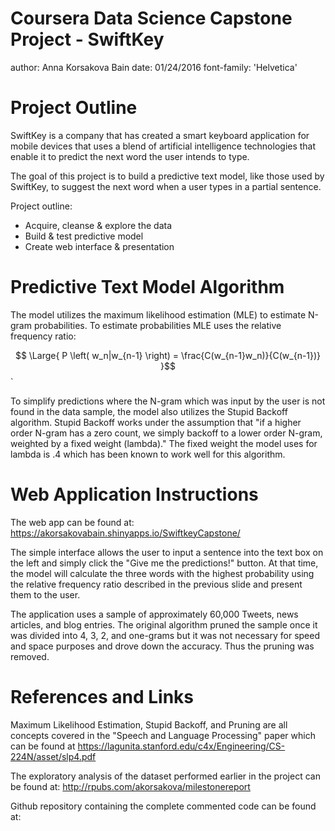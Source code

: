 <style>
.reveal h1, .reveal h2, .reveal h3 {
  word-wrap: normal;
  -moz-hyphens: none;
}
</style>

Coursera Data Science Capstone Project - SwiftKey
========================================================
author: Anna Korsakova Bain
date: 01/24/2016
font-family: 'Helvetica'

Project Outline
========================================================

SwiftKey is a company that has created a smart keyboard application for mobile devices that uses a blend of artificial intelligence technologies that enable it to predict the next word the user intends to type.

The goal of this project is to build a predictive text model, like those used by SwiftKey, to suggest the next word when a user types in a partial sentence. 

Project outline:
- Acquire, cleanse & explore the data
- Build & test predictive model
- Create web interface & presentation

Predictive Text Model Algorithm
========================================================

The model utilizes the maximum likelihood estimation (MLE) to estimate N-gram probabilities. To estimate probabilities MLE uses the relative frequency ratio:

$$ \Large{ P \left( w_n|w_{n-1} \right) = \frac{C(w_{n-1}w_n)}{C(w_{n-1})} }$$`

To simplify predictions where the N-gram which was input by the user is not found in the data sample, the model also utilizes the Stupid Backoff algorithm. Stupid Backoff works under the assumption that "if a higher order N-gram has a zero count, we simply backoff to a lower order N-gram, weighted by a fixed weight (lambda)." The fixed weight the model uses for lambda is .4 which has been known to work well for this algorithm.

Web Application Instructions
========================================================

The web app can be found at:
https://akorsakovabain.shinyapps.io/SwiftkeyCapstone/

The simple interface allows the user to input a sentence into the text box on the left and simply click the "Give me the predictions!" button. At that time, the model will calculate the three words with the highest probability using the relative frequency ratio described in the previous slide and present them to the user.

The application uses a sample of approximately 60,000 Tweets, news articles, and blog entries. The original algorithm pruned the sample once it was divided into 4, 3, 2, and one-grams but it was not necessary for speed and space purposes and drove down the accuracy. Thus the pruning was removed.

References and Links
========================================================

Maximum Likelihood Estimation, Stupid Backoff, and Pruning are all concepts covered in the "Speech and Language Processing" paper which can be found at https://lagunita.stanford.edu/c4x/Engineering/CS-224N/asset/slp4.pdf

The exploratory analysis of the dataset performed earlier in the project can be found at: http://rpubs.com/akorsakova/milestonereport

Github repository containing the complete commented code can be found at: 

